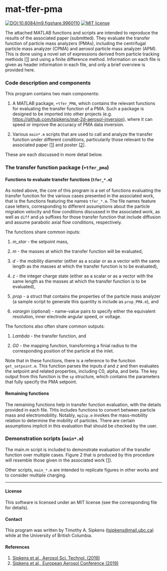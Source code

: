 # mat-tfer-pma

[![DOI:10.6084/m9.figshare.9960110](https://img.shields.io/badge/DOI-10.6084/m9.figshare.9960110-blue.svg)](https://doi.org/10.6084/m9.figshare.9960110)
[![MIT license](https://img.shields.io/badge/License-MIT-blue.svg)](https://lbesson.mit-license.org/)

The attached MATLAB functions and scripts are intended to reproduce the 
results of the associated paper (submitted). They evaluate the transfer 
function of  particle mass analyzers (PMAs), including the centrifugal 
particle mass analyzer (CPMA) and aerosol particle mass analyzer (APM). 
This is done using a novel set of expressions derived from particle 
tracking methods [[1][1]] and using a finite difference method. Information on 
each file is given as header information in each file, and only a brief
overview is provided here.


### Code description and components

This program contains two main components: 

1. A MATLAB package, `+tfer_PMA`, which contains the relevant functions 
for evaluating the transfer function of a PMA. Such a package is 
designed to be imported into other projects (e.g. 
https://github.com/tsipkens/mat-2d-aerosol-inversion), where it can speed or
improve the accuracy of PMA data inversion. 

2. Various `main*.m` scripts that are used to call and analyze the transfer function 
under different conditions, particularily those relevant to the associated 
paper [[1][1]] and poster [[2][2]]. 

These are each discussed in more detail below. 

### The transfer function package (`+tfer_pma`)

#### Functions to evaluate transfer functions (`tfer_*.m`)

As noted above, the core of this program is a set of 
functions evaluating the transfer function for the various 
cases presented in the associated work, that is
the functions featuring the names `tfer_*.m`. The file names feature case
letters, corresponding to different assumptions about the particle
migration velocity and flow conditions discussed in the associated work,
as well as `diff` and `pb` suffixes for those transfer function that
include diffusion and assume parabolic axial flow conditions, respectively.

The functions share common inputs:

1. *m_star* - the setpoint mass,

2. *m* - the masses at which the transfer function will be evaluated,

3. *d* - the mobility diameter (either as a scalar or as a vector with the
  same length as the masses at which the transfer function is to be
  evaluated),

4. *z* - the integer charge state (either as a scalar or as a vector with the
  same length as the masses at which the transfer function is to be
  evaluated),

5. *prop* - a struct that contains the properties of the particle mass analyzer
  (a sample script to generate this quantity is include as `prop_PMA.m`), and

6. *varargin* (optional) - name-value pairs to specify either the equivalent
  resolution, inner electrode angular speed, or voltage.

The functions also often share common outputs:

1. *Lambda* - the transfer function, and

2. *G0* - the mapping function, transforming a finial radius to the
corresponding position of the particle at the inlet.

Note that in these functions, there is a reference to the function
`get_setpoint.m`. This function parses the inputs *d* and *z* and then
evaluates the setpoint and related properties, including C0, alpha, and beta.
The key output from this function is the `sp` structure, which contains
the parameters that fully specify the PMA setpoint. 

#### Remaining functions

The remaining functions help in transfer function evaluation, with the
details provided in each file. THis includes functions to convert
between particle mass and electromobility. Notably, `mp2zp.m` invokes
the mass-mobility relation to determine the mobility of particles. 
There are certain assumptions implicit in this evaluation that
should be checked by the user. 

### Demonstration scripts (`main*.m`)

The main.m script is included to demonstrate evaluation of the transfer function
over multiple cases. Figure 2 that is produced by this procedure will
resemble those given in the associated work [[1][1]]. 

Other scripts, `main_*.m` are intended to replicate figures in other 
works and to consider multiple charging. 

----------------------------------------------------------------------

#### License

This software is licensed under an MIT license (see the corresponding file
for details).


#### Contact

This program was written by Timothy A. Sipkens
([tsipkens@mail.ubc.ca](mailto:tsipkens@mail.ubc.ca)) while at the
University of British Columbia.

#### References

1. [Sipkens et al., Aerosol Sci. Technol. (2019)][1]
2. [Sipkens et al., European Aerosol Conference (2019)][2]

[1]: https://doi.org/10.1080/02786826.2019.1680794
[2]: https://www.researchgate.net/publication/336549933_Examination_of_the_methods_available_to_compute_the_transfer_function_of_CPMA_and_APM_devices

